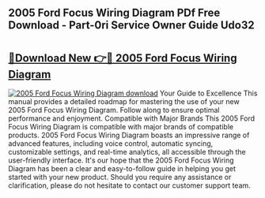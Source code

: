 ## 2005 Ford Focus Wiring Diagram PDf Free Download - Part-0ri Service Owner Guide Udo32

# <h2><a href="http://dfmdyzg.blite.top/?on=2005+Ford+Focus+Wiring+Diagram">🔗Download New 👉🔴 2005 Ford Focus Wiring Diagram</a></h2>

[![2005 Ford Focus Wiring Diagram download](https://i.imgur.com/lujVjoI.png)](http://dfmdyzg.blite.top/?on=2005+Ford+Focus+Wiring+Diagram)
Your Guide to Excellence This manual provides a detailed roadmap for mastering the use of your new 2005 Ford Focus Wiring Diagram. Follow along to ensure optimal performance and enjoyment. Compatible with Major Brands This 2005 Ford Focus Wiring Diagram is compatible with major brands of compatible products. 2005 Ford Focus Wiring Diagram boasts an impressive range of advanced features, including voice control, automatic syncing, customizable settings, and real-time analytics, all accessible through the user-friendly interface. It's our hope that the 2005 Ford Focus Wiring Diagram has been a clear and easy-to-follow guide in helping you get started with your new product. Should you require any assistance or clarification, please do not hesitate to contact our customer support team.
